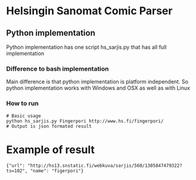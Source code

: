 # Helsingin Sanomat Comic Parser

## Python implementation

Python implementation has one script hs_sarjis.py that has all full implementation

### Difference to bash implementation

Main difference is that python implementation is platform independent. So python implementation works with Windows and OSX as well as with Linux

### How to run

```
# Basic usage
python hs_sarjis.py Fingerpori http://www.hs.fi/fingerpori/
# Output is json formated result
```

# Example of result
```
{"url": "http://hs13.snstatic.fi/webkuva/sarjis/560/1305847479322?ts=102", "name": "figerpori"}
```

